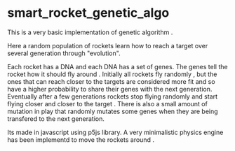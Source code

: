 # smart_rocket_genetic_algo

This is a very basic implementation of genetic algorithm .

Here a random population of rockets learn how to reach a target over several generation through "evolution".

Each rocket has a DNA and each DNA has a set of genes. The genes tell the rocket how it should fly around . 
Initially all rockets fly randomly , but the ones that can reach closer to the targets are considered more fit 
and so have a higher probability to share their genes with the next generation. Eventually after a few generations
rockets stop flying randomly and start flying closer and closer to the target . There is also a small amount of 
mutation in play that randomly mutates some genes when they are being transfered to the next generation.

Its made in javascript using p5js library. A very minimalistic physics engine has been implementd to move the 
rockets around . 
